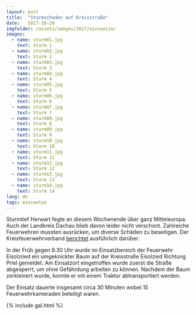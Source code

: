 ```yaml
---
layout: post
title:  "Sturmschaden auf Kreisstraße"
date:   2017-10-29
imgfolder: /assets/images/2017/einsaetze/
images:
  - name: sturm01.jpg
    text: Sturm 1
  - name: sturm02.jpg
    text: Sturm 2
  - name: sturm03.jpg
    text: Sturm 3
  - name: sturm04.jpg
    text: Sturm 4
  - name: sturm05.jpg
    text: Sturm 5
  - name: sturm06.jpg
    text: Sturm 6
  - name: sturm07.jpg
    text: Sturm 7
  - name: sturm08.jpg
    text: Sturm 8
  - name: sturm09.jpg
    text: Sturm 9
  - name: sturm10.jpg
    text: Sturm 10
  - name: sturm11.jpg
    text: Sturm 11
  - name: sturm12.jpg
    text: Sturm 12
  - name: sturm13.jpg
    text: Sturm 13
  - name: sturm14.jpg
    text: Sturm 14
lang: de
tags: einsaetze
---
```


Sturmtief Herwart fegte an diesem Wochenende über ganz Mitteleuropa. Auch der Landkreis Dachau blieb davon leider nicht verschont. Zahlreiche Feuerwehren mussten ausrücken, um diverse Schäden zu beseitigen. Der Kreisfeuerwehrverband [berichtet](http://kfv-dachau.de/index.php?section=news&cmd=details&newsid=1018) ausführlich darüber.

In der Früh gegen 8.30 Uhr wurde im Einsatzbereich der Feuerwehr Eisolzried ein umgeknickter Baum auf der Kreisstraße Eisolzied Richtung Priel gemeldet. Am Einsatzort eingetroffen wurde zuerst die Straße abgesperrt, um ohne Gefährdung arbeiten zu können. Nachdem der Baum zerkleinert wurde, konnte er mit einem Traktor abtransportiert werden.

Der Einsatz dauerte insgesamt circa 30 Minuten wobei 15 Feuerwehrkameraden beteiligt waren.

{% include gal.html %}
